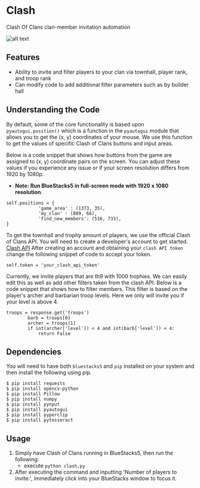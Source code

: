 # Clash

Clash Of Clans clan-member invitation automation

![alt text](https://img.redbull.com/images/c_crop,x_0,y_0,h_1000,w_1167/c_fill,w_650,h_540/q_auto,f_auto/redbullcom/2019/05/09/b6398f12-7d51-4279-a335-d9ba63e50199/clash-of-clans)

## Features
 * Ability to invite and filter players to your clan via townhall, player rank, and troop rank
 * Can modify code to add additional filter parameters such as by builder hall

## Understanding the Code
By default, some of the core functionality is based upon `pyautogui.position()` which is a function
in the `pyautogui` module that allows you to get the (x, y) coordinates of your mouse.
We use this function to get the values of specific Clash of Clans buttons and input areas.

Below is a code snippet that shows how buttons from the game are assigned to (x, y) coordinate pairs on the screen.
You can adjust these values if you experience any issue or if your screen resolution differs from 1920 by 1080p.
 - <b>Note: Run BlueStacks5 in full-screen mode with 1920 x 1080 resolution</b>.
```
self.positions = {
			'game_area' : (1373, 35),
			'my_clan' : (809, 66),
			'find_new_members': (516, 733),
}
```

To get the townhall and trophy amount of players, we use the official Clash of Clans API.
You will need to create a developer's account to get started. [Clash API](https://developer.clashofclans.com/#/login)
After creating an account and obtaining your `clash API token`
change the following snippet of code to accept your token.
```
self.token = 'your_clash_api_token'
```

Currently, we invite players that are th9 with 1000 trophies. We can easily edit this as well as add other filters taken from the clash API.
Below is a code snippet that shows how to filter members. This filter is based on the player's archer and barbarian troop levels. Here we only will invite you if your level is above 4.
```
troops = response.get('troops')
		barb = troops[0]
		archer = troops[1]
		if int(archer['level']) < 4 and int(barb['level']) < 4:
			return False 
```

## Dependencies

You will need to have both `bluestacks5` and `pip` installed on your system and then install the following using pip.
```
$ pip install requests
$ pip install opencv-python
$ pip install Pillow
$ pip install numpy
$ pip install pynput
$ pip install pyautogui
$ pip install pyperclip
$ pip install pytesseract
```

## Usage
1. Simply have Clash of Clans running in BlueStacks5, then run the following:
   - execute `python clash.py`
2. After executing the command and inputting 'Number of players to invite:', immediately click into your BlueStacks window to focus it.
